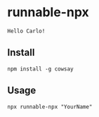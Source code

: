 # runnable-npx

```
Hello Carlo!

```

## Install

    npm install -g cowsay

## Usage

    npx runnable-npx "YourName"

